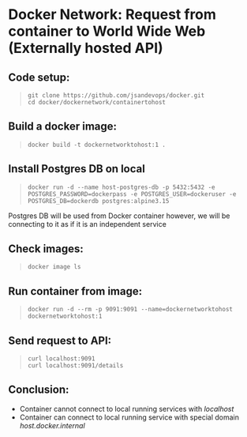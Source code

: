 # Docker Network: Request from container to World Wide Web (Externally hosted API) 

## Code setup:

> ` git clone https://github.com/jsandevops/docker.git `  
> ` cd docker/dockernetwork/containertohost `  

## Build a docker image:  
> ` docker build -t dockernetworktohost:1 . `  

## Install Postgres DB on local
> `docker run -d --name host-postgres-db -p 5432:5432 -e POSTGRES_PASSWORD=dockerpass -e POSTGRES_USER=dockeruser -e POSTGRES_DB=dockerdb postgres:alpine3.15 `  

Postgres DB will be used from Docker container however, we will be connecting to it as if it is an independent service

## Check images:
> ` docker image ls `  

## Run container from image:
> ` docker run -d --rm -p 9091:9091 --name=dockernetworktohost dockernetworktohost:1 `    

## Send request to API:
> ` curl localhost:9091 `   
> ` curl localhost:9091/details `  

## **Conclusion:**
- Container cannot connect to local running services with *localhost*  
- Container can connect to local running service with special domain *host.docker.internal*  
